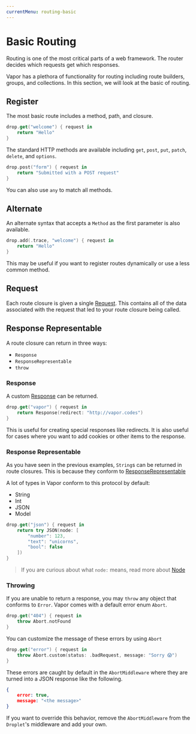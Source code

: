 ```yaml
---
currentMenu: routing-basic
---
```


# Basic Routing

Routing is one of the most critical parts of a web framework. The router decides which requests get which responses.

Vapor has a plethora of functionality for routing including route builders, groups, and collections. In this section, we will look at the basic of routing.

## Register

The most basic route includes a method, path, and closure.

```swift
drop.get("welcome") { request in 
    return "Hello"
}
```

The standard HTTP methods are available including `get`, `post`, `put`, `patch`, `delete`, and `options`.

```swift
drop.post("form") { request in 
    return "Submitted with a POST request"
}
```

You can also use `any` to match all methods.

## Alternate

An alternate syntax that accepts a `Method` as the first parameter is also available. 

```swift
drop.add(.trace, "welcome") { request in
	return "Hello"
}
```

This may be useful if you want to register routes dynamically or use a less common method.

## Request

Each route closure is given a single [Request](../http/request.md). This contains all of the data associated with the request that led to your route closure being called. 

## Response Representable

A route closure can return in three ways:

- `Response`
- `ResponseRepresentable`
- `throw`

### Response

A custom [Response](../http/response.md) can be returned.

```swift
drop.get("vapor") { request in
	return Response(redirect: "http://vapor.codes")
}
```

This is useful for creating special responses like redirects. It is also useful for cases where you want to add cookies or other items to the response.

### Response Representable

As you have seen in the previous examples, `String`s can be returned in route closures. This is because they conform to [ResponseRepresentable](../http/responserepresentable.md)

A lot of types in Vapor conform to this protocol by default:
- String
- Int
- JSON
- Model

```swift
drop.get("json") { request in
	return try JSON(node: [
        "number": 123,
        "text": "unicorns",
        "bool": false
    ])
}
```

> If you are curious about what `node:` means, read more about [Node](../node/node.md)

### Throwing

If you are unable to return a response, you may `throw` any object that conforms to `Error`. Vapor comes with a default error enum `Abort`.

```swift
drop.get("404") { request in
	throw Abort.notFound
}
```

You can customize the message of these errors by using `Abort`

```swift
drop.get("error") { request in
	throw Abort.custom(status: .badRequest, message: "Sorry 😱")
}
```

These errors are caught by default in the `AbortMiddleware` where they are turned into a JSON response like the following.

```json
{
	error: true,
	message: "<the message>"
}
```

If you want to override this behavior, remove the `AbortMiddleware` from the `Droplet`'s middleware and add your own.
